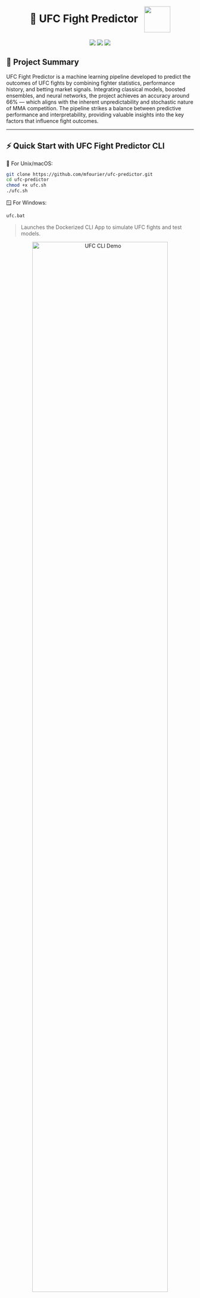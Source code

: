 <h1 align="center">
  🥋 UFC Fight Predictor
  <img src="img/ufc_logo.png" width="70" style="vertical-align: middle; margin-left: 10px;" />
</h1>

<p align="center">
  <img src="https://img.shields.io/badge/python-3.11-blue"/>
  <img src="https://img.shields.io/badge/license-MIT-blue"/>
  <img src="https://img.shields.io/badge/docker-ready-blue"/>
</p>

## 📝 Project Summary
UFC Fight Predictor is a machine learning pipeline developed to predict the outcomes of UFC fights by combining fighter statistics, performance history, and betting market signals. Integrating classical models, boosted ensembles, and neural networks, the project achieves an accuracy around 66% — which aligns with the inherent unpredictability and stochastic nature of MMA competition. The pipeline strikes a balance between predictive performance and interpretability, providing valuable insights into the key factors that influence fight outcomes.

---

## ⚡ Quick Start with UFC Fight Predictor CLI
🐧 For Unix/macOS:
```bash
git clone https://github.com/mfourier/ufc-predictor.git
cd ufc-predictor
chmod +x ufc.sh
./ufc.sh
```
🪟 For Windows:
```bash
ufc.bat
```
> Launches the Dockerized CLI App to simulate UFC fights and test models.

<p align="center">
  <img src="img/ufc_sh.gif" alt="UFC CLI Demo" width="85%" />
</p>

---
<p align="center">
  <img src="img/ufc_cli.png" alt="UFC CLI" width="45%"/>
  <img src="img/ufc_prediction.png" alt="UFC Prediction" width="45%"/>
</p>

## 🎯 Objective

This project aims to build a robust **binary classification model** to predict the winner of a UFC fight. The model estimates whether **Fighter Red** or **Fighter Blue** is more likely to win based on differences in physical attributes, fighting styles, and recent performances.

By transforming fighter-level data into **relative feature vectors**, the model learns from historical outcomes and generalizes effectively to future matchups.

---

## 📊 Dataset Description

The dataset includes detailed information on historical UFC fights from 2010 to 2024. Each row represents a single bout, with features capturing the relative differences between both fighters in terms of physical attributes, performance history, and betting market data (odds).

- 🧍‍♂️ **Numerical attributes** (e.g., height, reach, age)
- 🎯 **Categorical encodings** (e.g., fighting style: orthodox, southpaw, switch; fight stance: open, closed; weight classes)
- 📈 **Performance indicators** (e.g., striking landed per minute, average takedown attempts)

### Key Feature Groups

- **Fighter Attributes**: Height, reach, weight class, stance, age.  
- **Style & Stance**: One-hot encoded during preprocessing.  
- **Performance Metrics**: Strikes per minute, accuracy, takedown attempts.  
- **Recent Form**: Win/loss streaks, odds. 

### 🎯 Target Variable:
- **0** → Fighter Red wins  
- **1** → Fighter Blue wins  

---

## 🛠️ Modeling Approach

The modeling pipeline is structured into three interconnected stages, designed to maximize predictive performance while ensuring interpretability and robustness, all preprocessing, feature engineering, and data splitting is handled via the modular UFCData class, ensuring consistent transformations across training and evaluation. All models are wrapped and evaluated through the UFCModel class.

1. **🔧 Feature Engineering**
   - Fighter data is transformed into **relative differences** between Blue and Red fighters, capturing key attributes such as height, reach, age, striking metrics, grappling performance, and win streaks.
   - Categorical variables (e.g., stance, fighting style, weight class) are one-hot encoded — binary categories use compact encoding, while multiclass variables retain full dummy representations.
   - Numerical features are standardized using scalers fitted exclusively on the training set to prevent data leakage.
   - Additional engineered features capture recent activity patterns, such as experience-per-age ratio (total rounds fought divided by age), win-by-decision rate difference, and win-by-finish rate difference.
   - Feature selection is informed by correlation analysis, aiming to minimize redundancy while preserving predictive signal.
   - A synthetic random noise feature (`Random_Noise`) is introduced as a baseline to assess feature importance. Different combinations were explored until the random column gained prominence, guiding the final selection. This iterative process resulted in a feature set that balances complexity, interpretability, and predictive power.

2. **🤖 Model Training**
   - A diverse suite of machine learning models is trained, combining **classical algorithms**, **boosted ensemble methods**, and **deep learning architectures**.
   - The task is framed as a binary classification problem, with a baseline distribution of approximately 58% red corner wins, reflecting historical outcome imbalance.
   - Hyperparameter tuning is systematically conducted in the notebook `04-training.ipynb` using `GridSearchCV`, with detailed parameter grids defined for each model. This exploration includes models such as XGBoost, SVM, Random Forest, AdaBoost, and Neural Networks, optimizing performance across algorithmic families.

3. **📊 Evaluation**
   - Model performance is assessed using a comprehensive set of metrics, computed via the modular `metrics.py` implementation:
     - **Accuracy** (0–1, higher is better): Overall proportion of correct predictions.
     - **Precision** (0–1, higher is better): Share of positive predictions that are actually correct.
     - **Recall** (0–1, higher is better): Share of true positives correctly identified.
     - **F1 Score** (0–1, higher is better): Harmonic mean of precision and recall, balancing both.
     - **ROC-AUC** (0.5–1, higher is better): Probability that the model ranks a random positive higher than a random negative.
     - **Brier Score** (0–1, lower is better): Mean squared error between predicted probabilities and actual outcomes, reflecting calibration.
   - Confusion matrices are used to visualize classification performance across true and false positives and negatives.
   - The framework supports automated multi-model comparison, enabling the identification of top-performing models per metric and facilitating robust benchmarking.

---

## 🤖 Models Implemented

The following classifiers have been integrated and carefully tuned, all coordinated through the modular `model_factory.py` pipeline, enabling systematic benchmarking and performance optimization:

- 🔹 **Classical Models**
  - ✅ **K-Nearest Neighbors (KNN)**: Classifies based on proximity to neighboring points in feature space.
  - ✅ **Support Vector Machine (SVM)**: Effective in high-dimensional, binary classification tasks.
  - ✅ **Logistic Regression**: Linear classifier with probabilistic outputs.
  - ✅ **Naive Bayes**: Probabilistic model suited for high-dimensional feature spaces.
  - ✅ **Quadratic Discriminant Analysis (QDA)**: Assumes Gaussian class-conditional distributions.

- 🔹 **Ensemble Methods**
  - ✅ **Random Forest**: Bagging ensemble of decision trees, providing robustness and low variance.
  - ✅ **Extra Trees**: Randomized ensemble variant of Random Forest, enhancing variance reduction.

- 🔹 **Boosted Ensemble Models**
  - ✅ **AdaBoost**: Sequentially combines weak learners to focus on difficult samples.
  - ✅ **Gradient Boosting**: Iteratively builds additive models to minimize prediction error.
  - ✅ **XGBoost**: Highly optimized gradient boosting with regularization, parallelism, and advanced hyperparameter tuning.

- 🔹 **Deep Learning**
  - ✅ **Neural Networks (MLP)**: Multi-layer perceptron capable of capturing complex, non-linear relationships.

---

## 🧪 Project Structure

```bash
ufc-predictor/
├── app.py                            # Main entry point
├── data/
│   ├── raw/                          # Original fight data
│   ├── processed/                    # Cleaned and transformed datasets
│   └── results/                      # Evaluation logs, metrics, model reports
├── notebooks/
│   ├── 01-etl.ipynb                  # Data extraction and cleaning
│   ├── 02-eda.ipynb                  # Exploratory Data Analysis
│   ├── 03-feature_engineering.ipynb  # Feature engineering using UFCData
│   ├── 04-training.ipynb             # Model training using the training set
│   ├── 05-model_experiments.ipynb    # Model comparison and results analysis
│   └── 06-deployment.ipynb           # Deployment exploration and integration
├── src/
│   ├── config.py                     # Model hyperparameters and registry
│   ├── data.py                       # UFCData class: manages data splits and transformations
│   ├── helpers.py                    # Utility and preprocessing functions
│   ├── io_model.py                   # Save/load model objects from disk
│   ├── metrics.py                    # Evaluation metrics and plots
│   ├── model.py                      # UFCModel class: Wrapper class for saving, loading, and evaluating models
│   ├── model_factory.py              # Central model selection logic
│   └── predictor.py                  # UFCPredictor class: interactive fight prediction interface
├── docs/                             # Markdown documentation per model
├── img/                              # Images for plots, logos, and visuals
└── requirements.txt                  # Project dependencies

```

---

## 🧠 Feature Importance Analysis (With vs. Without Odds)

A comparative analysis of feature importance across models trained **with** and **without** betting odds reveals key shifts in predictive behavior.

### 🔍 Models Trained Without Odds

Models that exclude betting odds rely more heavily on **physical attributes** and **technical performance metrics** to make predictions.

- **Top recurring features:**
  - `ReachDif`, `HeightReachRatioDif`, `AgeDif`, `AvgTDDif`, `SigStrDif`
  - Indicators of experience and momentum: `RedTotalFights`, `WinStreakDif`, `RedWinRatio`

- **Key observations:**
  - Linear models like Logistic Regression and SVM rank `ReachDif` and `HeightReachRatioDif` among the most important coefficients.
  - Tree-based models (Random Forest, Extra Trees, Gradient Boosting) distribute importance across age, striking, grappling, and fight history.
  - Features related to underdog performance (e.g., `BlueFinishRate`, `BlueKOPerFight`) appear less prominently, reflecting the difficulty of modeling surprise outcomes without external priors.

---

### 🔍 Models Trained With Odds

Once the feature `OddsDif` is introduced (capturing the difference in betting odds between fighters), the importance landscape changes dramatically.

- **Top feature across all models:**
  - ✅ `OddsDif` is by far the **most important feature**, dominating both linear and tree-based models.
    - In Gradient Boosting and XGBoost, `OddsDif` alone accounts for more than **50%** of total importance.

- **Secondary features:**
  - `AgeDif`, `SigStrDif`, `AvgTDDif`, `ReachDif`, `RedSubPerFight`, `RedWinRatio`, `BlueKOPerFight`

- **Key observations:**
  - Linear models assign extremely high coefficients to `OddsDif`, reducing reliance on all other features.
  - Tree-based models still incorporate performance metrics, but `OddsDif` consistently sits at the top.
  - The introduction of betting odds tends to **stabilize** model performance and shift attention away from nuanced technical details.

---

### 🧩 Conclusion

- Without odds, models must infer advantage purely from physical and statistical differences between fighters.
- With odds, models gain access to a **powerful proxy of market knowledge**, which reflects public perception, fighter form, injury rumors, and expert insights—all aggregated into a single feature.
- This results in higher predictive accuracy and more calibrated outputs, but also **reduces model reliance on handcrafted features**.

> Betting odds act as a real-world prior, dramatically enhancing model confidence—but at the cost of reduced interpretability and generalization when odds are unavailable.


## 📈 Model Performance Summary

The table below summarizes the main evaluation metrics for all trained models (values computed via `metrics.py` and experiment logs):

## 📊 Model Performance Summary

| Model                        | Accuracy | Balanced Accuracy | Precision Red | Recall Red | F1 Red | Precision Blue | Recall Blue | F1 Blue | F1 Macro | ROC AUC | Brier Score | MCC    | Kappa  |
|-----------------------------|----------|-------------------|----------------|------------|--------|----------------|-------------|---------|----------|---------|--------------|--------|--------|
| Logistic Regression         | 0.6636   | 0.6459            | 0.6925         | 0.7561     | 0.7229 | 0.6136         | 0.5357      | 0.5720  | 0.6475   | 0.7145  | 0.2138       | 0.2989 | 0.2970 |
| Random Forest               | 0.6669   | 0.6430            | 0.6840         | 0.7920     | 0.7340 | 0.6320         | 0.4940      | 0.5546  | 0.6443   | 0.7062  | 0.2142       | 0.3006 | 0.2049 |
| Support Vector Machine      | 0.6669   | 0.6499            | 0.6962         | 0.7561     | 0.7249 | 0.6171         | 0.5437      | 0.5781  | 0.6515   | 0.7142  | 0.2130       | 0.3064 | 0.3048 |
| K-Nearest Neighbors         | 0.5945   | 0.5688            | 0.6303         | 0.7288     | 0.6760 | 0.5215         | 0.4087      | 0.4583  | 0.5671   | 0.6121  | 0.2415       | 0.1445 | 0.2349 |
| AdaBoost                    | 0.6553   | 0.6258            | 0.6675         | 0.8092     | 0.7315 | 0.6264         | 0.4425      | 0.5186  | 0.6251   | 0.7007  | 0.2173       | 0.2719 | 0.2623 |
| Naive Bayes                 | 0.6170   | 0.6219            | 0.7019         | 0.6500     | 0.6417 | 0.5358         | 0.6528      | 0.5886  | 0.6151   | 0.6618  | 0.2568       | 0.2408 | 0.2367 |
| Extra Trees                 | 0.6370   | 0.6087            | 0.6567         | 0.7848     | 0.7150 | 0.5924         | 0.4325      | 0.5000  | 0.6075   | 0.6575  | 0.2259       | 0.2327 | 0.2258 |
| Gradient Boosting           | 0.6610   | 0.6396            | 0.6840         | 0.7733     | 0.7259 | 0.6174         | 0.5060      | 0.5562  | 0.6410   | 0.7023  | 0.2140       | 0.2901 | 0.2864 |
| Quadratic Discriminant Analysis | 0.6570 | 0.6410          | 0.6908         | 0.7403     | 0.7147 | 0.6013         | 0.5417      | 0.5699  | 0.6423   | 0.6959  | 0.2208       | 0.2870 | 0.2859 |
| Neural Network              | 0.6536   | 0.6433            | 0.6993         | 0.7073     | 0.7033 | 0.5887         | 0.5794      | 0.5840  | 0.6436   | 0.6968  | 0.2172       | 0.2873 | 0.2873 |
| XGBoost                     | 0.6578   | 0.6332            | 0.6765         | 0.7862     | 0.7273 | 0.6189         | 0.4802      | 0.5408  | 0.6340   | 0.7068  | 0.2122       | 0.2806 | 0.2749 |

## 📈 Model Performance Summary (No Odds)

| Model                                | Accuracy | Balanced Accuracy | Precision Red | Recall Red | F1 Red | Precision Blue | Recall Blue | F1 Blue | F1 Macro | ROC AUC | Brier Score | MCC    | Kappa  |
|-------------------------------------|----------|-------------------|----------------|------------|--------|----------------|-------------|---------|----------|---------|--------------|--------|--------|
| Logistic Regression (no_odds)       | 0.6278   | 0.5890            | 0.6377         | 0.8307     | 0.7215 | 0.5973         | 0.3472      | 0.4391  | 0.5803   | 0.6291  | 0.2297       | 0.2045 | 0.1889 |
| Random Forest (no_odds)             | 0.5828   | 0.5450            | 0.6099         | 0.7805     | 0.6847 | 0.5049         | 0.3095      | 0.3838  | 0.5342   | 0.5824  | 0.2412       | 0.1016 | 0.0951 |
| Support Vector Machine (no_odds)    | 0.6278   | 0.5761            | 0.6248         | 0.8981     | 0.7369 | 0.6432         | 0.2540      | 0.3642  | 0.5505   | 0.6276  | 0.2300       | 0.2019 | 0.1660 |
| K-Nearest Neighbors (no_odds)       | 0.5254   | 0.5101            | 0.5886         | 0.6055     | 0.5969 | 0.4318         | 0.4147      | 0.4231  | 0.5100   | 0.5058  | 0.3295       | 0.0203 | 0.0202 |
| AdaBoost (no_odds)                  | 0.6070   | 0.5677            | 0.6240         | 0.8121     | 0.7057 | 0.5544         | 0.3234      | 0.4085  | 0.5571   | 0.6158  | 0.2348       | 0.1555 | 0.1438 |
| Naive Bayes (no_odds)               | 0.5554   | 0.5631            | 0.6468         | 0.5151     | 0.5735 | 0.4768         | 0.6111      | 0.5357  | 0.5546   | 0.6003  | 0.2694       | 0.1249 | 0.1214 |
| Extra Trees (no_odds)               | 0.5853   | 0.5494            | 0.6132         | 0.7733     | 0.6840 | 0.5093         | 0.3254      | 0.3971  | 0.5406   | 0.5851  | 0.2414       | 0.1100 | 0.1039 |
| Gradient Boosting (no_odds)         | 0.6070   | 0.5730            | 0.6295         | 0.7848     | 0.6986 | 0.5482         | 0.3611      | 0.4354  | 0.5670   | 0.6098  | 0.2369       | 0.1610 | 0.1531 |
| QDA (no_odds)                       | 0.6170   | 0.5906            | 0.6454         | 0.7547     | 0.6958 | 0.5570         | 0.4266      | 0.4831  | 0.5895   | 0.6318  | 0.2330       | 0.1915 | 0.1873 |
| Neural Network (no_odds)            | 0.6278   | 0.5802            | 0.6286         | 0.8766     | 0.7322 | 0.6245         | 0.2837      | 0.3902  | 0.5612   | 0.6344  | 0.2291       | 0.2014 | 0.1734 |
| XGBoost (no_odds)                   | 0.6020   | 0.5703            | 0.6287         | 0.7676     | 0.6912 | 0.5371         | 0.3730      | 0.4403  | 0.5657   | 0.5994  | 0.2414       | 0.1527 | 0.1468 |

> 📌 *Complete results and additional visualizations can be inspected in `notebooks/05-model_experiments.ipynb`.*

---

### 📊 Metrics Analysis and Predictive Limits

- To avoid corner-based bias (favoring Red or Blue arbitrarily), all models in this project were tuned using F1 Macro as the primary scoring metric during GridSearchCV. This ensures that the classifier balances performance across both classes — rewarding models that perform well on underdog Blue wins just as much as favorites. This choice is especially important in UFC fights, where class imbalance (e.g., favorites vs. underdogs) can skew metrics like accuracy.

- When comparing models trained with and without betting odds, we consistently observe that the highest predictive performance peaks around 66–67% accuracy for models that include odds (e.g., SVM, Logistic Regression, Random Forest), while no-odds models plateau slightly lower, around 62–63% at best. This gap reinforces the predictive value of market signals, but also confirms a natural ceiling in the dataset's discriminative power.

- Among no-odds models, the best performers (Logistic Regression, Neural Network, QDA) still achieve reasonably high recall for the Red corner (≥0.75), but struggle in correctly identifying Blue wins — as evidenced by low Recall Blue scores (<0.45) and imbalanced F1 scores. This asymmetry reflects the challenges in capturing underdog victories without external priors like odds.

- Across all models, ROC AUC scores range from ~0.60 to 0.71, indicating that while classifiers can separate classes better than chance, the confidence of predictions remains moderate, especially in edge cases. Brier scores, typically between 0.21 and 0.27, also suggest that probability calibration could be improved.

- Most ensemble models (e.g., Random Forest, Extra Trees) show high recall for the Red corner, but their F1 Blue and Precision Blue are low, suggesting a bias toward the majority class — a sign of class imbalance or insufficient feature diversity for upsets.

- Ultimately, combat sports like MMA are inherently stochastic, and outcomes can flip based on unpredictable variables (e.g., game plan, injuries, judging). Even the most optimized ML models are unlikely to consistently exceed ~66% accuracy on such data without introducing richer inputs like stylistic breakdowns, real-time metrics, or temporal context (e.g., training camp quality, layoffs, fight location). While machine learning models can extract useful patterns from fighter stats and historical data, the chaotic nature of MMA limits deterministic prediction accuracy, making ~66% a realistic ceiling under the current setup.

## 🧩 Feature Descriptions

| Feature Name            | Description                                                                                           |
|-------------------------|-----------------------------------------------------------------------------------------------------|
| BlueTotalTitleBouts     | Number of title fights for Blue corner fighter.                                                     |
| RedTotalTitleBouts      | Number of title fights for Red corner fighter.                                                      |
| LoseStreakDif           | Difference in current losing streaks (Blue - Red).                                                  |
| WinStreakDif           | Difference in current winning streaks (Blue - Red).                                                |
| LongestWinStreakDif    | Difference in longest historical win streaks (Blue - Red).                                          |
| KODif                  | Difference in number of KO/TKO wins (Blue - Red).                                                   |
| SubDif                 | Difference in number of submission wins (Blue - Red).                                               |
| HeightDif              | Difference in height (cm, Blue - Red).                                                              |
| ReachDif               | Difference in reach (cm, Blue - Red).                                                               |
| AgeDif                 | Difference in age (years, Blue - Red).                                                              |
| SigStrDif             | Difference in average significant strikes landed per minute (Blue - Red).                           |
| AvgSubAttDif         | Difference in average submission attempts per 15 minutes (Blue - Red).                               |
| AvgTDDif            | Difference in average takedowns landed per 15 minutes (Blue - Red).                                   |
| RedTotalFights         | Total number of fights for Red corner fighter.                                                     |
| BlueTotalFights        | Total number of fights for Blue corner fighter.                                                    |
| FightStance           | Indicator if fighters have same stance (`Closed Stance`) or different (`Open Stance`).             |
| WeightGroup          | Mapped weight class group (e.g., Light, Medium, Heavy, Women).                                      |
| BlueFinishRate        | Finish rate (KO+SUB wins / total fights) for Blue fighter.                                         |
| RedFinishRate         | Finish rate (KO+SUB wins / total fights) for Red fighter.                                          |
| BlueWinRatio          | Win ratio (wins / total fights) for Blue fighter.                                                  |
| RedWinRatio           | Win ratio (wins / total fights) for Red fighter.                                                   |
| HeightReachRatioDif  | Difference in height-to-reach ratio (height/reach, Blue - Red).                                    |
| RedKOPerFight        | KO/TKO wins per fight for Red fighter.                                                             |
| BlueKOPerFight       | KO/TKO wins per fight for Blue fighter.                                                            |
| RedSubPerFight       | Submission wins per fight for Red fighter.                                                         |
| BlueSubPerFight      | Submission wins per fight for Blue fighter.                                                        |
| IsFiveRoundFight     | Indicator if the fight is scheduled as a five-round fight (1 = Yes, 0 = No).                       |
| OddsDif (if used)    | Difference in betting odds (Blue odds - Red odds; lower favors the fighter).                      |


<p align="center">
  <img src="img/Feature-distribution-1-3.png" alt="Processed feature distribution part 1" width="100%"/>
</p>

<p align="center">
  <img src="img/Feature-distribution-2-3.png" alt="Processed feature distribution part 2" width="100%"/>
</p>

<p align="center">
  <img src="img/Feature-distribution-3-3.png" alt="Processed feature distribution part 3" width="100%"/>
</p>

<p align="center">
  <img src="img/Correlation-matrix.png" alt="Processed feature distribution part 3" width="100%"/>
</p>

## 🔬 Noise-Based Feature Selection

To improve feature selection, we conducted a **Noise-Based Feature Selection** experiment. A synthetic random feature (`Random_Noise`) was added to the dataset using `UFCData.add_random_feature()`, and feature importance was analyzed across multiple models. Any real feature showing lower importance than the random column was considered uninformative and a candidate for exclusion.

This iterative process helped refine the feature set, striking a balance between **model complexity, interpretability, and predictive performance**.  
**Below: on the left, feature importances with the random noise benchmark; on the right, after applying several feature engineering refinements, with the random noise column removed:**

<p align="center">
  <img src="img/Noise-based-feature-selection-1-2.png" alt="Feature importances with random noise benchmark" width="47%"/>
  <img src="img/Noise-based-feature-selection-2-2.png" alt="Feature importances with random noise benchmark" width="47%"/>
</p>

---

## 🚀 Getting Started

You can interact with UFC Fight Predictor in two ways:

---

### 🧪 Run the pipeline via notebooks

1. **Clone the repository**

```bash
git clone https://github.com/mfourier/ufc-predictor.git
cd ufc-predictor
```

2. **Install dependencies**

```bash
pip install -r requirements.txt
```

3. **Run the pipeline notebooks**

Follow the workflow step by step:

- `notebooks/01-etl.ipynb` → Data cleaning and preparation  
- `notebooks/02-eda.ipynb` → Exploratory data analysis  
- `notebooks/03-feature_engineering.ipynb` → Feature construction  
- `notebooks/04-training.ipynb` → Model training and tuning  
- `notebooks/05-model_experiments.ipynb` → Evaluation and comparison  
- `notebooks/06-deployment.ipynb` → CLI integration and deployment flow

### 🖥️ Launch the CLI App (Dockerized)

You can simulate UFC fights or build custom matchups using an interactive CLI interface powered by `rich`.

#### ✅ Quick Launch with `ufc.sh`

If you're on Unix/Linux/macOS, use the provided script to build and run the app automatically:

```bash
chmod +x ufc.sh
./ufc.sh
```

This script will:

- Check if the Docker image exists (and build it if necessary)

- Launch the CLI inside a container

- Mount your local models and datasets

🛠️ Manual Docker Usage (Alternative)

1. Build the Docker image
```bash
docker build -t ufc-cli .
```
2. Run the CLI interactively
```bash
docker run -it ufc-cli
```

ℹ️ Make sure the models/ and data/processed/ directories exist and contain your trained models and preprocessed datasets. The CLI will automatically load them.

Once running, the CLI allows you to:

- 🔎 Simulate historical matchups between known fighters

- 🧠 Predict outcomes using multiple models (with or without betting odds)

- 🧪 Create and test custom fight scenarios

- 📈 View model performance metrics and confusion matrices
---

## 📚 Documentation

Comprehensive project documentation is available in the `docs/` folder, covering:

- **Model overviews and mathematical formulations**: Detailed descriptions of each algorithm, including underlying principles and expected behavior.
- **Key assumptions and limitations**: Insights into when and why each model performs best, as well as potential pitfalls.
- **Hyperparameter grids**: Full parameter configurations used for tuning with `GridSearchCV`, enabling reproducibility and extension.
- **Training logs**: A CSV file automatically generated during experiments, storing key metrics, best hyperparameters, and training durations for each model, enabling result tracking and comparison across runs.
- **Usage guides**: Step-by-step instructions on running the notebooks, customizing experiments, and interpreting results.

---

## 👥 Contributors

- **Maximiliano Lioi** — M.Sc. in Applied Mathematics @ University of Chile
- **Rocío Yáñez** — M.Sc. in Applied Mathematics @ University of Chile

---

## 🙏 Acknowledgements

We thank [shortlikeafox](https://github.com/shortlikeafox/ultimate_ufc_dataset) for their excellent work compiling the UFC dataset used as the foundation of this project. Their contribution made it possible to train and evaluate predictive models on historical fight outcomes.

---

### Disclaimer

This project is an independent work for academic and research purposes.  
It is not affiliated with, endorsed by, or sponsored by UFC, Zuffa LLC, or any related entity.  
All trademarks and fight data belong to their respective owners.


